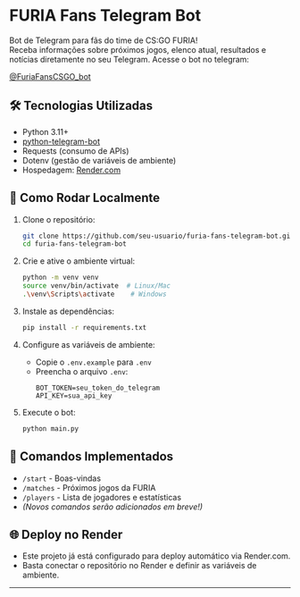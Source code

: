 # FURIA Fans Telegram Bot

Bot de Telegram para fãs do time de CS:GO FURIA!  
Receba informações sobre próximos jogos, elenco atual, resultados e notícias diretamente no seu Telegram.
Acesse o bot no telegram:

[@FuriaFansCSGO_bot](https://t.me/FuriaFansCSGO_bot)

## 🛠 Tecnologias Utilizadas

- Python 3.11+
- [python-telegram-bot](https://python-telegram-bot.org/)
- Requests (consumo de APIs)
- Dotenv (gestão de variáveis de ambiente)
- Hospedagem: [Render.com](https://render.com/)

## 🚀 Como Rodar Localmente

1. Clone o repositório:
    ```bash
    git clone https://github.com/seu-usuario/furia-fans-telegram-bot.git
    cd furia-fans-telegram-bot
    ```

2. Crie e ative o ambiente virtual:
    ```bash
    python -m venv venv
    source venv/bin/activate  # Linux/Mac
    .\venv\Scripts\activate    # Windows
    ```

3. Instale as dependências:
    ```bash
    pip install -r requirements.txt
    ```

4. Configure as variáveis de ambiente:
    - Copie o `.env.example` para `.env`
    - Preencha o arquivo `.env`:
      ```
      BOT_TOKEN=seu_token_do_telegram
      API_KEY=sua_api_key
      ```

5. Execute o bot:
    ```bash
    python main.py
    ```

## 🧩 Comandos Implementados

- `/start` - Boas-vindas
- `/matches` - Próximos jogos da FURIA
- `/players` - Lista de jogadores e estatísticas
- *(Novos comandos serão adicionados em breve!)*

## 🌐 Deploy no Render

- Este projeto já está configurado para deploy automático via Render.com.
- Basta conectar o repositório no Render e definir as variáveis de ambiente.

---
